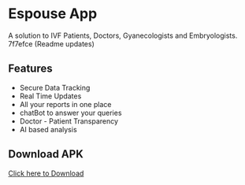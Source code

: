 # Espouse App
A solution to IVF Patients, Doctors, Gyanecologists and Embryologists. 
 7f7efce (Readme updates)

## Features
- Secure Data Tracking
- Real Time Updates 
- All your reports in one place
- chatBot to answer your queries
- Doctor - Patient Transparency
- AI based analysis

## Download APK
[Click here to Download](http://github.com/TROCK3338/Espouse/releases/latest)

